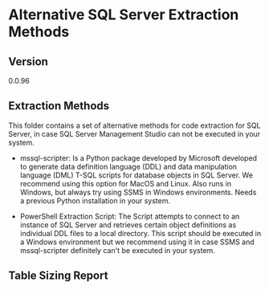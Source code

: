 # Alternative SQL Server Extraction Methods

## Version
0.0.96

## Extraction Methods

This folder contains a set of alternative methods for code extraction for SQL Server, in case SQL Server Management Studio can not be executed in your system.
- mssql-scripter: Is a Python package developed by Microsoft developed to generate data definition language (DDL) and data manipulation language (DML) T-SQL scripts for database objects in SQL Server. We recommend using this option for MacOS and Linux. Also runs in Windows, but always try using SSMS in Windows environments. Needs a previous Python installation in your system.

- PowerShell Extraction Script: The Script attempts to connect to an instance of SQL Server and retrieves certain object definitions as individual DDL files to a local directory. This script should be executed in a Windows environment but we recommend using it in case SSMS and mssql-scripter definitely can't be executed in your system. 


## Table Sizing Report

